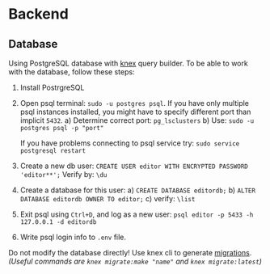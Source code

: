 # Backend

## Database

Using PostgreSQL database with [knex](https://github.com/tgriesser/knex) query builder.
To be able to work with the database, follow these steps:

1. Install PostrgreSQL
2. Open psql terminal: `sudo -u postgres psql`. If you have only multiple psql instances
   installed, you might have to specify different port than implicit `5432`.
   a) Determine correct port: `pg_lsclusters`
   b) Use: `sudo -u postgres psql -p "port"`

   If you have problems connecting to psql service try: `sudo service postgresql restart`

3. Create a new db user: `CREATE USER editor WITH ENCRYPTED PASSWORD 'editor**';`
   Verify by: `\du`
4. Create a database for this user:
   a) `CREATE DATABASE editordb;`
   b) `ALTER DATABASE editordb OWNER TO editor;`
   c) verify: `\list`
5. Exit psql using `Ctrl+D`, and log as a new user: `psql editor -p 5433 -h 127.0.0.1 -d editordb`
6. Write psql login info to `.env` file.

Do not modify the database directly! Use knex cli to generate
[migrations](https://knexjs.org/#Migrations). _(Useful commands are `knex migrate:make "name"` and
`knex migrate:latest`)_
